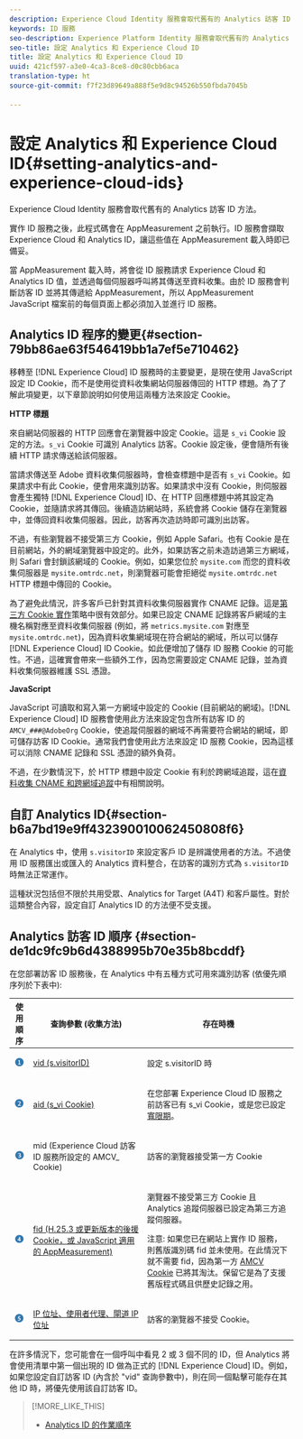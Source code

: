 ```yaml
---
description: Experience Cloud Identity 服務會取代舊有的 Analytics 訪客 ID 方法。
keywords: ID 服務
seo-description: Experience Platform Identity 服務會取代舊有的 Analytics 訪客 ID 方法。
seo-title: 設定 Analytics 和 Experience Cloud ID
title: 設定 Analytics 和 Experience Cloud ID
uuid: 421cf597-a3e0-4ca3-8ce8-d0c80cbb6aca
translation-type: ht
source-git-commit: f7f23d89649a888f5e9d8c94526b550fbda7045b

---
```



# 設定 Analytics 和 Experience Cloud ID{#setting-analytics-and-experience-cloud-ids}

Experience Cloud Identity 服務會取代舊有的 Analytics 訪客 ID 方法。

實作 ID 服務之後，此程式碼會在 AppMeasurement 之前執行。ID 服務會擷取 Experience Cloud 和 Analytics ID，讓這些值在 AppMeasurement 載入時即已備妥。

當 AppMeasurement 載入時，將會從 ID 服務請求 Experience Cloud 和 Analytics ID 值，並透過每個伺服器呼叫將其傳送至資料收集。由於 ID 服務會判斷訪客 ID 並將其傳遞給 AppMeasurement，所以 AppMeasurement JavaScript 檔案前的每個頁面上都必須加入並進行 ID 服務。

## Analytics ID 程序的變更{#section-79bb86ae63f546419bb1a7ef5e710462}

移轉至 [!DNL Experience Cloud] ID 服務時的主要變更，是現在使用 JavaScript 設定 ID Cookie，而不是使用從資料收集網站伺服器傳回的 HTTP 標題。為了了解此項變更，以下章節說明如何使用這兩種方法來設定 Cookie。

**HTTP 標題**

來自網站伺服器的 HTTP 回應會在瀏覽器中設定 Cookie。這是 `s_vi` Cookie 設定的方法。`s_vi` Cookie 可識別 Analytics 訪客。Cookie 設定後，便會隨所有後續 HTTP 請求傳送給該伺服器。

當請求傳送至 Adobe 資料收集伺服器時，會檢查標題中是否有 `s_vi` Cookie。如果請求中有此 Cookie，便會用來識別訪客。如果請求中沒有 Cookie，則伺服器會產生獨特 [!DNL Experience Cloud] ID、在 HTTP 回應標題中將其設定為 Cookie，並隨請求將其傳回。後續造訪網站時，系統會將 Cookie 儲存在瀏覽器中，並傳回資料收集伺服器。因此，訪客再次造訪時即可識別出訪客。

不過，有些瀏覽器不接受第三方 Cookie，例如 Apple Safari。也有 Cookie 是在目前網站，外的網域瀏覽器中設定的。此外，如果訪客之前未造訪過第三方網域，則 Safari 會封鎖該網域的 Cookie。例如，如果您位於 `mysite.com` 而您的資料收集伺服器是 `mysite.omtrdc.net`，則瀏覽器可能會拒絕從 `mysite.omtrdc.net` HTTP 標題中傳回的 Cookie。

為了避免此情況，許多客戶已針對其資料收集伺服器實作 CNAME 記錄。這是[第三方 Cookie 實作](https://marketing.adobe.com/resources/help/en_US/whitepapers/first_party_cookies/)策略中很有效部分。如果已設定 CNAME 記錄將客戶網域的主機名稱對應至資料收集伺服器 (例如，將 `metrics.mysite.com` 對應至 `mysite.omtrdc.net`)，因為資料收集網域現在符合網站的網域，所以可以儲存 [!DNL Experience Cloud] ID Cookie。如此便增加了儲存 ID 服務 Cookie 的可能性。不過，這確實會帶來一些額外工作，因為您需要設定 CNAME 記錄，並為資料收集伺服器維護 SSL 憑證。

**JavaScript**

JavaScript 可讀取和寫入第一方網域中設定的 Cookie (目前網站的網域)。[!DNL Experience Cloud] ID 服務會使用此方法來設定包含所有訪客 ID 的 `AMCV_###@AdobeOrg` Cookie，使追蹤伺服器的網域不再需要符合網站的網域，即可儲存訪客 ID Cookie。通常我們會使用此方法來設定 ID 服務 Cookie，因為這樣可以消除 CNAME 記錄和 SSL 憑證的額外負荷。

不過，在少數情況下，於 HTTP 標題中設定 Cookie 有利於跨網域追蹤，這在[資料收集 CNAME 和跨網域追蹤](../../reference/analytics-reference/cname.md#concept-4df91f8a30ad4ec7a01eb943d579cc9d)中有相關說明。

## 自訂 Analytics ID{#section-b6a7bd19e9ff432390010062450808f6}

在 Analytics 中，使用 `s.visitorID` 來設定客戶 ID 是辨識使用者的方法。不過使用 ID 服務匯出或匯入的 Analytics 資料整合，在訪客的識別方式為 `s.visitorID` 時無法正常運作。

這種狀況包括但不限於共用受眾、Analytics for Target (A4T) 和客戶屬性。對於這類整合內容，設定自訂 Analytics ID 的方法便不受支援。

## Analytics 訪客 ID 順序 {#section-de1dc9fc9b6d4388995b70e35b8bcddf}

在您部署訪客 ID 服務後，在 Analytics 中有五種方式可用來識別訪客 (依優先順序列於下表中): 

<table id="table_D267D36451F643D1BB68AF6FEAA6AD1A"> 
 <thead> 
  <tr> 
   <th colname="col1" class="entry"> 使用順序 </th> 
   <th colname="col2" class="entry"> 查詢參數 (收集方法) </th> 
   <th colname="col3" class="entry"> 存在時機 </th> 
  </tr> 
 </thead>
 <tbody> 
  <tr> 
   <td colname="col1"> <p> <img id="image_9F3E58898A1B4F40BBDEF5ADE362E55C" src="assets/step1_icon.png" /> </p> </td> 
   <td colname="col2"> <p> <a href="https://marketing.adobe.com/resources/help/zh_TW/sc/implement/?f=visid_custom" format="http" scope="external"> vid (s.visitorID)</a> </p> </td> 
   <td colname="col3"> <p>設定 s.visitorID 時 </p> </td> 
  </tr> 
  <tr> 
   <td colname="col1"> <p> <img id="image_77A06981672745B6AEA8BB4D55911CCA" src="assets/step2_icon.png" /> </p> </td> 
   <td colname="col2"> <p> <a href="https://marketing.adobe.com/resources/help/zh_TW/sc/implement/?f=visid_analytics" format="http" scope="external"> aid (s_vi Cookie)</a> </p> </td> 
   <td colname="col3"> <p>在您部署 <span class="keyword">Experience Cloud</span> ID 服務之前訪客已有 s_vi Cookie，或是您已設定<a href="../../reference/analytics-reference/grace-period.md" format="dita" scope="local">寬限期</a>。 </p> </td> 
  </tr> 
  <tr> 
   <td colname="col1"> <p> <img id="image_0A950B1A6B004387AFEE8EED882739CB" src="assets/step3_icon.png" /> </p> </td> 
   <td colname="col2"> <p>mid (Experience Cloud 訪客 ID 服務所設定的 AMCV_ Cookie) </p> </td> 
   <td colname="col3"> <p>訪客的瀏覽器接受第一方 Cookie </p> </td> 
  </tr> 
  <tr> 
   <td colname="col1"> <p> <img id="image_6F0ED8FE3EF846CA8E6ECCC3C0070D85" src="assets/step4_icon.png" /> </p> </td> 
   <td colname="col2"> <p> <a href="https://marketing.adobe.com/resources/help/zh_TW/sc/implement/?f=visid_fallback" format="http" scope="external"> fid (H.25.3 或更新版本的後援 Cookie，或 JavaScript 適用的 AppMeasurement)</a> </p> </td> 
   <td colname="col3"> <p>瀏覽器不接受第三方 Cookie 且 Analytics 追蹤伺服器已設定為第三方追蹤伺服器。 </p> <p> <p>注意: 如果您已在網站上實作 ID 服務，則舊版識別碼 <span class="codeph">fid</span> 並未使用。在此情況下就不需要 <span class="codeph">fid</span>，因為第一方 <a href="../../introduction/cookies.md" format="dita" scope="local"> AMCV Cookie</a> 已將其淘汰。保留它是為了支援舊版程式碼且供歷史記錄之用。 </p> </p> </td> 
  </tr> 
  <tr> 
   <td colname="col1"> <p> <img id="image_23D8C0EB69EC4084BC237B5B98C036F4" src="assets/step5_icon.png" /> </p> </td> 
   <td colname="col2"> <p> <a href="https://marketing.adobe.com/resources/help/zh_TW/sc/implement/?f=visid_fallback" format="http" scope="external"> IP 位址、使用者代理、閘道 IP 位址</a> </p> </td> 
   <td colname="col3"> <p>訪客的瀏覽器不接受 Cookie。 </p> </td> 
  </tr> 
 </tbody> 
</table>

在許多情況下，您可能會在一個呼叫中看見 2 或 3 個不同的 ID，但 Analytics 將會使用清單中第一個出現的 ID 做為正式的 [!DNL Experience Cloud] ID。例如，如果您設定自訂訪客 ID (內含於 "vid" 查詢參數中)，則在同一個點擊可能存在其他 ID 時，將優先使用該自訂訪客 ID。

>[!MORE_LIKE_THIS]
>
>* [Analytics ID 的作業順序](../../reference/analytics-reference/analytics-order-of-operations.md#concept-b92935b4fff545adb4773f3728bc15ef)

